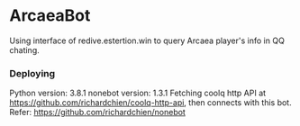 # ArcaeaBot
Using interface of redive.estertion.win to query Arcaea player's info in QQ chating.

### Deploying
Python version: 3.8.1
nonebot version: 1.3.1
Fetching coolq http API at https://github.com/richardchien/coolq-http-api, then connects with this bot.
Refer: https://github.com/richardchien/nonebot
